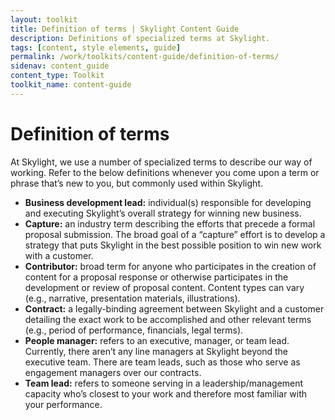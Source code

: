 ```yaml
---
layout: toolkit
title: Definition of terms | Skylight Content Guide
description: Definitions of specialized terms at Skylight.
tags: [content, style elements, guide]
permalink: /work/toolkits/content-guide/definition-of-terms/
sidenav: content_guide
content_type: Toolkit
toolkit_name: content-guide
---
```


# Definition of terms

At Skylight, we use a number of specialized terms to describe our way of working. Refer to the below definitions whenever you come upon a term or phrase that’s new to you, but commonly used within Skylight.

* **Business development lead:** individual(s) responsible for developing and executing Skylight’s overall strategy for winning new business.
* **Capture:** an industry term describing the efforts that precede a formal proposal submission. The broad goal of a “capture” effort is to develop a strategy that puts Skylight in the best possible position to win new work with a customer.
* **Contributor:** broad term for anyone who participates in the creation of content for a proposal response or otherwise participates in the development or review of proposal content. Content types can vary (e.g., narrative, presentation materials, illustrations).
* **Contract:**  a legally-binding agreement between Skylight and a customer detailing the exact work to be accomplished and other relevant terms (e.g., period of performance, financials, legal terms).
* **People manager:** refers to an executive, manager, or team lead. Currently, there aren’t any line managers at Skylight beyond the executive team. There are team leads, such as those who serve as engagement managers over our contracts.
* **Team lead:** refers to someone serving in a leadership/management capacity who’s closest to your work and therefore most familiar with your performance.

